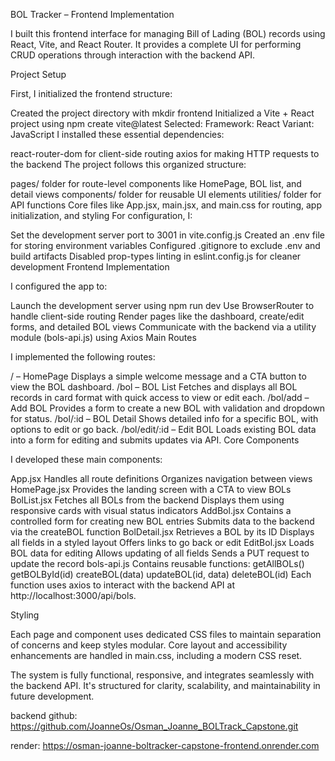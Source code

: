 BOL Tracker – Frontend Implementation

I built this frontend interface for managing Bill of Lading (BOL) records using React, Vite, and React Router. It provides a complete UI for performing CRUD operations through interaction with the backend API.

Project Setup

First, I initialized the frontend structure:

Created the project directory with mkdir frontend
Initialized a Vite + React project using npm create vite@latest
Selected:
Framework: React
Variant: JavaScript
I installed these essential dependencies:

react-router-dom for client-side routing
axios for making HTTP requests to the backend
The project follows this organized structure:

pages/ folder for route-level components like HomePage, BOL list, and detail views
components/ folder for reusable UI elements
utilities/ folder for API functions
Core files like App.jsx, main.jsx, and main.css for routing, app initialization, and styling
For configuration, I:

Set the development server port to 3001 in vite.config.js
Created an .env file for storing environment variables
Configured .gitignore to exclude .env and build artifacts
Disabled prop-types linting in eslint.config.js for cleaner development
Frontend Implementation

I configured the app to:

Launch the development server using npm run dev
Use BrowserRouter to handle client-side routing
Render pages like the dashboard, create/edit forms, and detailed BOL views
Communicate with the backend via a utility module (bols-api.js) using Axios
Main Routes

I implemented the following routes:

/ – HomePage
Displays a simple welcome message and a CTA button to view the BOL dashboard.
/bol – BOL List
Fetches and displays all BOL records in card format with quick access to view or edit each.
/bol/add – Add BOL
Provides a form to create a new BOL with validation and dropdown for status.
/bol/:id – BOL Detail
Shows detailed info for a specific BOL, with options to edit or go back.
/bol/edit/:id – Edit BOL
Loads existing BOL data into a form for editing and submits updates via API.
Core Components

I developed these main components:

App.jsx
Handles all route definitions
Organizes navigation between views
HomePage.jsx
Provides the landing screen with a CTA to view BOLs
BolList.jsx
Fetches all BOLs from the backend
Displays them using responsive cards with visual status indicators
AddBol.jsx
Contains a controlled form for creating new BOL entries
Submits data to the backend via the createBOL function
BolDetail.jsx
Retrieves a BOL by its ID
Displays all fields in a styled layout
Offers links to go back or edit
EditBol.jsx
Loads BOL data for editing
Allows updating of all fields
Sends a PUT request to update the record
bols-api.js
Contains reusable functions:
getAllBOLs()
getBOLById(id)
createBOL(data)
updateBOL(id, data)
deleteBOL(id)
Each function uses axios to interact with the backend API at http://localhost:3000/api/bols.

Styling

Each page and component uses dedicated CSS files to maintain separation of concerns and keep styles modular. Core layout and accessibility enhancements are handled in main.css, including a modern CSS reset.

The system is fully functional, responsive, and integrates seamlessly with the backend API. It's structured for clarity, scalability, and maintainability in future development.

backend github:
https://github.com/JoanneOs/Osman_Joanne_BOLTrack_Capstone.git

render:
https://osman-joanne-boltracker-capstone-frontend.onrender.com